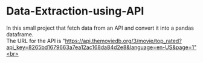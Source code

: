# Data-Extraction-using-API
In this small project that fetch data from an API and convert it into a pandas dataframe.<br>
The URL for the API is 
"https://api.themoviedb.org/3/movie/top_rated?api_key=8265bd1679663a7ea12ac168da84d2e8&language=en-US&page=1"<br>
